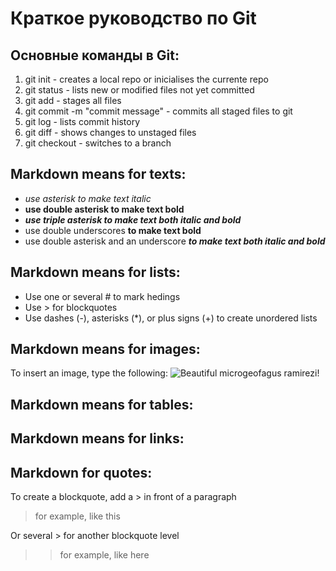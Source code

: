 # Краткое руководство по Git

## Основные команды в Git:

1. git init - creates a local repo or inicialises the currente repo
2. git status - lists new or modified files not yet committed
3. git add - stages all files
4. git commit -m "commit message" - commits all staged files to git
5. git log - lists commit history
6. git diff  - shows changes to unstaged files
7. git checkout <branch> - switches to a branch

## Markdown means for texts:

* *use asterisk to make text italic*
* **use double asterisk to make text bold**
* ***use triple asterisk to make text both italic and bold***
* use double underscores __to make text bold__
* use double asterisk and an underscore **_to make text both italic and bold_**


## Markdown means for lists:

* Use one or several # to mark hedings
* Use > for blockquotes
* Use dashes (-), asterisks (*), or plus signs (+) to create unordered lists

## Markdown means for images:

To insert an image, type the following:
![Beautiful microgeofagus ramirezi!](Ramirezi.jpg)

## Markdown means for tables:

## Markdown means for links:

## Markdown for quotes:

To create a blockquote, add a > in front of a paragraph
> for example, like this

Or several > for another blockquote level
>> for example, like here


